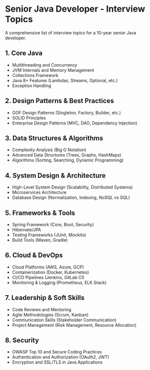# Senior Java Developer - Interview Topics

A comprehensive list of interview topics for a 10-year senior Java developer.

## 1. Core Java
- Multithreading and Concurrency
- JVM Internals and Memory Management
- Collections Framework
- Java 8+ Features (Lambdas, Streams, Optional, etc.)
- Exception Handling

## 2. Design Patterns & Best Practices
- GOF Design Patterns (Singleton, Factory, Builder, etc.)
- SOLID Principles
- Enterprise Design Patterns (MVC, DAO, Dependency Injection)

## 3. Data Structures & Algorithms
- Complexity Analysis (Big O Notation)
- Advanced Data Structures (Trees, Graphs, HashMaps)
- Algorithms (Sorting, Searching, Dynamic Programming)

## 4. System Design & Architecture
- High-Level System Design (Scalability, Distributed Systems)
- Microservices Architecture
- Database Design (Normalization, Indexing, NoSQL vs SQL)

## 5. Frameworks & Tools
- Spring Framework (Core, Boot, Security)
- Hibernate/JPA
- Testing Frameworks (JUnit, Mockito)
- Build Tools (Maven, Gradle)

## 6. Cloud & DevOps
- Cloud Platforms (AWS, Azure, GCP)
- Containerization (Docker, Kubernetes)
- CI/CD Pipelines (Jenkins, GitLab CI)
- Monitoring & Logging (Prometheus, ELK Stack)

## 7. Leadership & Soft Skills
- Code Reviews and Mentoring
- Agile Methodologies (Scrum, Kanban)
- Communication Skills (Stakeholder Communication)
- Project Management (Risk Management, Resource Allocation)

## 8. Security
- OWASP Top 10 and Secure Coding Practices
- Authentication and Authorization (OAuth2, JWT)
- Encryption and SSL/TLS in Java Applications
